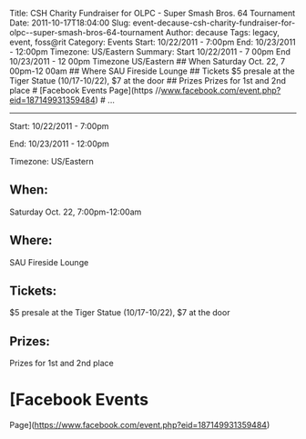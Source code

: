 Title: CSH Charity Fundraiser for OLPC - Super Smash Bros. 64 Tournament
Date: 2011-10-17T18:04:00
Slug: event-decause-csh-charity-fundraiser-for-olpc--super-smash-bros-64-tournament
Author: decause
Tags: legacy, event, foss@rit
Category: Events
Start: 10/22/2011 - 7:00pm
End: 10/23/2011 - 12:00pm
Timezone: US/Eastern
Summary: Start  10/22/2011 - 7 00pm  End  10/23/2011 - 12 00pm  Timezone  US/Eastern  ## When   Saturday Oct. 22, 7 00pm-12 00am  ## Where   SAU Fireside Lounge  ## Tickets   $5 presale at the Tiger Statue (10/17-10/22), $7 at the door  ## Prizes   Prizes for 1st and 2nd place  # [Facebook Events Page](https //www.facebook.com/event.php?eid=187149931359484)  #   ... 

---
Start: 10/22/2011 - 7:00pm

End: 10/23/2011 - 12:00pm

Timezone: US/Eastern

## When:

Saturday Oct. 22, 7:00pm-12:00am

## Where:

SAU Fireside Lounge

## Tickets:

$5 presale at the Tiger Statue (10/17-10/22), $7 at the door

## Prizes:

Prizes for 1st and 2nd place

# [Facebook Events
Page](https://www.facebook.com/event.php?eid=187149931359484)

#

